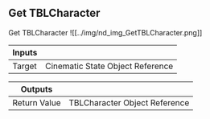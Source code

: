 ## Get TBLCharacter
Get TBLCharacter
![[../img/nd_img_GetTBLCharacter.png]]

|Inputs||
|--|--|
| Target | Cinematic State Object Reference |

|Outputs||
|--|--|
| Return Value | TBLCharacter Object Reference |
